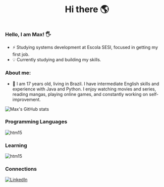 <!--título-->
<div id="user-content-toc">
  <ul align="center">
    <summary><h1 style="display: inline-block">Hi there 🌎</h1></summary>
</div>

<!-- Presentation -->
### Hello, I am Max! 🖐️
<p>

- ⚡ Studying systems development at Escola SESI, focused in getting my first job.
- 💡 Currently studying and building my skills.
</p>

### About me:
<p>

- 🌱 I am 17 years old, living in Brazil. I have intermediate English skills and experience with Java and Python. I enjoy watching movies and series, reading mangas, playing online games, and constantly working on self-improvement.

</p>



![Max's GitHub stats](https://github-readme-stats.vercel.app/api?username=Max-Leal&show_icons=true&theme=radical)

### Programming Languages
<div style="display: inline_block">
<img align="center" alt="htm15" src="https://img.shields.io/badge/Java-ED8B00?style=for-the-badge&logo=openjdk&logoColor=white" />
</div>

### Learning
<img align="center" alt="htm15" src="https://img.shields.io/badge/Python-3776AB?style=for-the-badge&logo=python&logoColor=white" />

### Connections
[![LinkedIn](https://img.shields.io/badge/LinkedIn-0077B5?style=for-the-badge&logo=linkedin&logoColor=white)](https://www.linkedin.com/in/max-a-leal-da-silva-ab5713333/?originalSubdomain=br)


